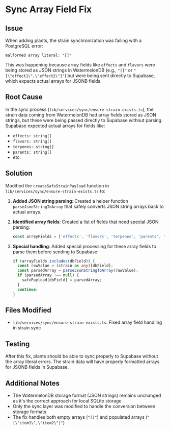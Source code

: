 # Sync Array Field Fix

## Issue
When adding plants, the strain synchronization was failing with a PostgreSQL error:
```
malformed array literal: "[]"
```

This was happening because array fields like `effects` and `flavors` were being stored as JSON strings in WatermelonDB (e.g., `"[]"` or `"[\"effect1\",\"effect2\"]"`) but were being sent directly to Supabase, which expects actual arrays for JSONB fields.

## Root Cause
In the sync process (`lib/services/sync/ensure-strain-exists.ts`), the strain data coming from WatermelonDB had array fields stored as JSON strings, but these were being passed directly to Supabase without parsing. Supabase expected actual arrays for fields like:
- `effects: string[]`
- `flavors: string[]`
- `terpenes: string[]`
- `parents: string[]`
- etc.

## Solution
Modified the `createSafeStrainPayload` function in `lib/services/sync/ensure-strain-exists.ts` to:

1. **Added JSON string parsing**: Created a helper function `parseJsonStringToArray` that safely converts JSON string arrays back to actual arrays.

2. **Identified array fields**: Created a list of fields that need special JSON parsing:
   ```typescript
   const arrayFields = ['effects', 'flavors', 'terpenes', 'parents', 'origin', 'medical_uses', 'negative_effects', 'medicalUses', 'negativeEffects'];
   ```

3. **Special handling**: Added special processing for these array fields to parse them before sending to Supabase:
   ```typescript
   if (arrayFields.includes(dbField)) {
     const rawValue = (strain as any)[dbField];
     const parsedArray = parseJsonStringToArray(rawValue);
     if (parsedArray !== null) {
       safePayload[dbField] = parsedArray;
     }
     continue;
   }
   ```

## Files Modified
- `lib/services/sync/ensure-strain-exists.ts`: Fixed array field handling in strain sync

## Testing
After this fix, plants should be able to sync properly to Supabase without the array literal errors. The strain data will have properly formatted arrays for JSONB fields in Supabase.

## Additional Notes
- The WatermelonDB storage format (JSON strings) remains unchanged as it's the correct approach for local SQLite storage
- Only the sync layer was modified to handle the conversion between storage formats
- The fix handles both empty arrays (`"[]"`) and populated arrays (`"[\"item1\",\"item2\"]"`) 